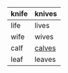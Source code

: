 
| knife | knives                                                 |
| ----- | ------------------------------------------------------ |
| life  | lives                                                  |
| wife  | wives                                                  |
| calf  | [calves](https://www.grammarly.com/blog/calves-calfs/) |
| leaf  | leaves                                                 |
